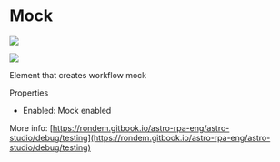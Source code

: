 # Mock

![](<../../../.gitbook/assets/image (52).png>)

![](<../../../.gitbook/assets/image (46).png>)



Element that creates workflow mock

Properties

* Enabled: Mock enabled

More info: [https://rondem.gitbook.io/astro-rpa-eng/astro-studio/debug/testing](https://rondem.gitbook.io/astro-rpa-eng/astro-studio/debug/testing)

